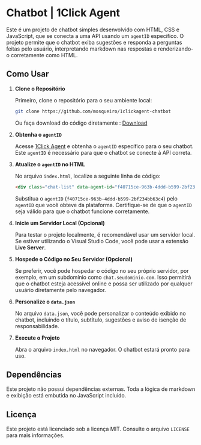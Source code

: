
# Chatbot | 1Click Agent

Este é um projeto de chatbot simples desenvolvido com HTML, CSS e JavaScript, que se conecta a uma API usando um `agentID` específico. O projeto permite que o chatbot exiba sugestões e responda a perguntas feitas pelo usuário, interpretando markdown nas respostas e renderizando-o corretamente como HTML.

## Como Usar

1. **Clone o Repositório**

   Primeiro, clone o repositório para o seu ambiente local:

   ```bash
   git clone https://github.com/mosqueiro/1clickagent-chatbot
   ```

   Ou faça download do código diretamente : [Download](https://github.com/mosqueiro/1clickagent-chatbot/archive/refs/heads/main.zip)

2. **Obtenha o `agentID`**

   Acesse [1Click Agent](http://1clickagent.ai) e obtenha o `agentID` específico para o seu chatbot. Este `agentID` é necessário para que o chatbot se conecte à API correta.

3. **Atualize o `agentID` no HTML**

   No arquivo `index.html`, localize a seguinte linha de código:

   ```html
   <div class="chat-list" data-agent-id="f40715ce-963b-4ddd-b599-2bf234bb63c4"></div>
   ```

   Substitua o `agentID` (`f40715ce-963b-4ddd-b599-2bf234bb63c4`) pelo `agentID` que você obteve da plataforma. Certifique-se de que o `agentID` seja válido para que o chatbot funcione corretamente.

4. **Inicie um Servidor Local (Opcional)**

   Para testar o projeto localmente, é recomendável usar um servidor local. Se estiver utilizando o Visual Studio Code, você pode usar a extensão **Live Server**.

5. **Hospede o Código no Seu Servidor (Opcional)**

   Se preferir, você pode hospedar o código no seu próprio servidor, por exemplo, em um subdomínio como `chat.seudominio.com`. Isso permitirá que o chatbot esteja acessível online e possa ser utilizado por qualquer usuário diretamente pelo navegador.

6. **Personalize o `data.json`**

   No arquivo `data.json`, você pode personalizar o conteúdo exibido no chatbot, incluindo o título, subtítulo, sugestões e aviso de isenção de responsabilidade.

7. **Execute o Projeto**

   Abra o arquivo `index.html` no navegador. O chatbot estará pronto para uso.

## Dependências

Este projeto não possui dependências externas. Toda a lógica de markdown e exibição está embutida no JavaScript incluído.

## Licença

Este projeto está licenciado sob a licença MIT. Consulte o arquivo `LICENSE` para mais informações.
